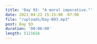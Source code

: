```yaml
---
title: 'Day 93: "A moral imperative."'
date: 2021-04-22 15:15:00 -07:00
file: "/uploads/Day-B93.mp3"
post: Day 93
duration: '00:06:00'
length: 5121616
---
```


